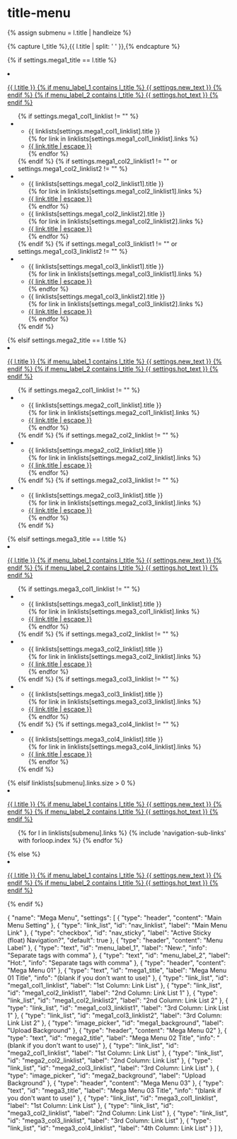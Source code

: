 # title-menu


{% assign submenu = l.title | handleize %}

{% capture l_title %},{{ l.title | split: ' ' }},{% endcapture %}

{% if settings.mega1_title == l.title %}
<li class="{% if l.active %}active {% endif %}dropdown mega-menu">
  <a href="{{ l.url }}" class="dropdown-toggle dropdown-link" data-toggle="dropdown">
    <p class="{% if menu_label_1 contains l_title %}menu-sale-layout{% endif %} {% if menu_label_2 contains l_title %}menu-hot-layout{% endif %}">
      {{ l.title }}
      {% if menu_label_1 contains l_title %}
      <span class="menu-label label-sale">{{ settings.new_text }}</span>
      {% endif %}
      {% if menu_label_2 contains l_title %}
      <span class="menu-label label-hot">{{ settings.hot_text }}</span>
      {% endif %}
    </p>
    <i class="fa fa-angle-down"></i>
    <i class="sub-dropdown1"></i>
    <i class="sub-dropdown"></i>
  </a>
  <div class="megamenu-container megamenu-container-1 dropdown-menu" {% if settings.mega1_background %}style="background-image:  url({{ settings.mega1_background | img_url: '', crop: '' }})"{% endif %}>
    <ul class="sub-mega-menu">
      {% if settings.mega1_col1_linklist != "" %}
      <li class="mega-links mega1-collumn1">
        <ul>
          <li class="list-title">{{ linklists[settings.mega1_col1_linklist].title }}</li>
          {% for link in linklists[settings.mega1_col1_linklist].links %}
          <li class="list-unstyled li-sub-mega">
            <a href="{{ link.url }}">{{ link.title | escape }}</a>           
          </li>
          {% endfor %}
        </ul>
      </li>
      {% endif %}
      {% if settings.mega1_col2_linklist1 != "" or settings.mega1_col2_linklist2 != "" %}
      <li class="mega-links mega1-collumn2">
        <ul>
          <li class="list-title">{{ linklists[settings.mega1_col2_linklist1].title }}</li>
          {% for link in linklists[settings.mega1_col2_linklist1].links %}
          <li class="list-unstyled li-sub-mega">
            <a href="{{ link.url }}">{{ link.title | escape }}</a>           
          </li>
          {% endfor %}
        </ul>
        <ul>
          <li class="list-title">{{ linklists[settings.mega1_col2_linklist2].title }}</li>
          {% for link in linklists[settings.mega1_col2_linklist2].links %}
          <li class="list-unstyled li-sub-mega">
            <a href="{{ link.url }}">{{ link.title | escape }}</a>           
          </li>
          {% endfor %}
        </ul>
      </li>
      {% endif %}
      {% if settings.mega1_col3_linklist1 != "" or settings.mega1_col3_linklist2 != "" %}
      <li class="mega-links mega1-collumn3">
        <ul>
          <li class="list-title">{{ linklists[settings.mega1_col3_linklist1].title }}</li>
          {% for link in linklists[settings.mega1_col3_linklist1].links %}
          <li class="list-unstyled li-sub-mega">
            <a href="{{ link.url }}">{{ link.title | escape }}</a>           
          </li>
          {% endfor %}
        </ul>
        <ul>
          <li class="list-title">{{ linklists[settings.mega1_col3_linklist2].title }}</li>
          {% for link in linklists[settings.mega1_col3_linklist2].links %}
          <li class="list-unstyled li-sub-mega">
            <a href="{{ link.url }}">{{ link.title | escape }}</a>           
          </li>
          {% endfor %}
        </ul>
      </li>
      {% endif %}
    </ul>
  </div>  
</li>
{% elsif settings.mega2_title == l.title %}
<li class="{% if l.active %}active {% endif %}dropdown-1 mega-menu">
  <a href="{{ l.url }}" class="dropdown-toggle dropdown-link" data-toggle="dropdown">
    <p class="{% if menu_label_1 contains l_title %}menu-sale-layout{% endif %} {% if menu_label_2 contains l_title %}menu-hot-layout{% endif %}">
      {{ l.title }}
      {% if menu_label_1 contains l_title %}
      <span class="menu-label label-sale">{{ settings.new_text }}</span>
      {% endif %}
      {% if menu_label_2 contains l_title %}
      <span class="menu-label label-hot">{{ settings.hot_text }}</span>
      {% endif %}
    </p>
    <i class="fa fa-angle-down"></i>
    <i class="sub-dropdown1"></i>
    <i class="sub-dropdown"></i>
  </a>
  <div class="megamenu-container megamenu-container-2 dropdown-menu" {% if settings.mega2_background %}style="background-image:  url({{ settings.mega2_background | img_url: '', crop: '' }})"{% endif %}>
    <ul class="sub-mega-menu">
      {% if settings.mega2_col1_linklist != "" %}
      <li class="mega-links mega2-collumn1">
        <ul>
          <li class="list-title">{{ linklists[settings.mega2_col1_linklist].title }}</li>
          {% for link in linklists[settings.mega2_col1_linklist].links %}
          <li class="list-unstyled li-sub-mega">
            <a href="{{ link.url }}">{{ link.title | escape }}</a>           
          </li>
          {% endfor %}
        </ul>
      </li>
      {% endif %}
      {% if settings.mega2_col2_linklist != "" %}
      <li class="mega-links mega2-collumn2">
        <ul>
          <li class="list-title">{{ linklists[settings.mega2_col2_linklist].title }}</li>
          {% for link in linklists[settings.mega2_col2_linklist].links %}
          <li class="list-unstyled li-sub-mega">
            <a href="{{ link.url }}">{{ link.title | escape }}</a>           
          </li>
          {% endfor %}
        </ul>
      </li>
      {% endif %}
      {% if settings.mega2_col3_linklist != "" %}
      <li class="mega-links mega2-collumn3">
        <ul>
          <li class="list-title">{{ linklists[settings.mega2_col3_linklist].title }}</li>
          {% for link in linklists[settings.mega2_col3_linklist].links %}
          <li class="list-unstyled li-sub-mega">
            <a href="{{ link.url }}">{{ link.title | escape }}</a>           
          </li>
          {% endfor %}
        </ul>
      </li>
      {% endif %}
    </ul>
  </div>  
</li>	
{% elsif settings.mega3_title == l.title %}
<li class="{% if l.active %}active {% endif %}dropdown mega-menu">
  <a href="{{ l.url }}" class="dropdown-toggle dropdown-link" data-toggle="dropdown">
    <p class="{% if menu_label_1 contains l_title %}menu-sale-layout{% endif %} {% if menu_label_2 contains l_title %}menu-hot-layout{% endif %}">
      {{ l.title }}
      {% if menu_label_1 contains l_title %}
      <span class="menu-label label-sale">{{ settings.new_text }}</span>
      {% endif %}
      {% if menu_label_2 contains l_title %}
      <span class="menu-label label-hot">{{ settings.hot_text }}</span>
      {% endif %}
    </p>
    <i class="fa fa-angle-down"></i>
    <i class="sub-dropdown1"></i>
    <i class="sub-dropdown"></i>
  </a>
  <div class="megamenu-container megamenu-container-3 dropdown-menu">
    <div class="sub-mega-menu-group">
      <ul class="sub-mega-menu">
        {% if settings.mega3_col1_linklist != "" %}
        <li class="mega-links mega3-collumn1">
          <ul>
            <li class="list-title">{{ linklists[settings.mega3_col1_linklist].title }}</li>
            {% for link in linklists[settings.mega3_col1_linklist].links %}
            <li class="list-unstyled li-sub-mega">
              <a href="{{ link.url }}">{{ link.title | escape }}</a>           
            </li>
            {% endfor %}
          </ul>
        </li>
        {% endif %}
        {% if settings.mega3_col2_linklist != "" %}
        <li class="mega-links mega3-collumn2">
          <ul>
            <li class="list-title">{{ linklists[settings.mega3_col2_linklist].title }}</li>
            {% for link in linklists[settings.mega3_col2_linklist].links %}
            <li class="list-unstyled li-sub-mega">
              <a href="{{ link.url }}">{{ link.title | escape }}</a>           
            </li>
            {% endfor %}
          </ul>
        </li>
        {% endif %}
        {% if settings.mega3_col3_linklist != "" %}
        <li class="mega-links mega3-collumn3">
          <ul>
            <li class="list-title">{{ linklists[settings.mega3_col3_linklist].title }}</li>
            {% for link in linklists[settings.mega3_col3_linklist].links %}
            <li class="list-unstyled li-sub-mega">
              <a href="{{ link.url }}">{{ link.title | escape }}</a>           
            </li>
            {% endfor %}
          </ul>
        </li>
        {% endif %}
        {% if settings.mega3_col4_linklist != "" %}
        <li class="mega-links mega3-collumn4">
          <ul>
            <li class="list-title">{{ linklists[settings.mega3_col4_linklist].title }}</li>
            {% for link in linklists[settings.mega3_col4_linklist].links %}
            <li class="list-unstyled li-sub-mega">
              <a href="{{ link.url }}">{{ link.title | escape }}</a>           
            </li>
            {% endfor %}
          </ul>
        </li>
        {% endif %}
      </ul>
    </div>    
  </div>  
</li>	
{% elsif linklists[submenu].links.size > 0 %}
<li class="nav-item{% if l.active %} active{% endif %} dropdown navigation">
  <a href="{{ l.url }}" class="dropdown-toggle dropdown-link" data-toggle="dropdown">
    <p class="{% if menu_label_1 contains l_title %}menu-sale-layout{% endif %} {% if menu_label_2 contains l_title %}menu-hot-layout{% endif %}">
      {{ l.title }}
      {% if menu_label_1 contains l_title %}
      <span class="menu-label label-sale">{{ settings.new_text }}</span>
      {% endif %}
      {% if menu_label_2 contains l_title %}
      <span class="menu-label label-hot">{{ settings.hot_text }}</span>
      {% endif %}
    </p>
    <i class="fa fa-angle-down"></i>
    <i class="sub-dropdown1"></i>
    <i class="sub-dropdown"></i>
  </a>
  <ul class="dropdown-menu">    
    {% for l in linklists[submenu].links %}
    {% include 'navigation-sub-links' with forloop.index %}
    {% endfor %}
  </ul>
</li>
{% else %}
<li class="nav-item{% if l.active %} active{% endif %}">
  <a href="{{ l.url }}">
    <p class="{% if menu_label_1 contains l_title %}menu-sale-layout{% endif %} {% if menu_label_2 contains l_title %}menu-hot-layout{% endif %}">
      {{ l.title }}
      {% if menu_label_1 contains l_title %}
      <span class="menu-label label-sale">{{ settings.new_text }}</span>
      {% endif %}
      {% if menu_label_2 contains l_title %}
      <span class="menu-label label-hot">{{ settings.hot_text }}</span>
      {% endif %}
    </p>
  </a>
</li>
{% endif %}




 {
    "name": "Mega Menu",
    "settings": [
      {
        "type": "header",
        "content": "Main Menu Setting"
      },
      {
        "type": "link_list",
        "id": "nav_linklist",
        "label": "Main Menu Link"
      },
      {
        "type": "checkbox",
        "id": "nav_sticky",
        "label": "Active Sticky (float) Navigation?",
        "default": true
      },
      {
        "type": "header",
        "content": "Menu Label"
      },
      {
        "type": "text",
        "id": "menu_label_1",
        "label": "New:",
        "info": "Separate tags with comma"
      },
      {
        "type": "text",
        "id": "menu_label_2",
        "label": "Hot:",
        "info": "Separate tags with comma"
      },
      {
        "type": "header",
        "content": "Mega Menu 01"
      },
      {
        "type": "text",
        "id": "mega1_title",
        "label": "Mega Menu 01 Title",
        "info": "(blank if you don't want to use)"
      },
      {
        "type": "link_list",
        "id": "mega1_col1_linklist",
        "label": "1st Column: Link List"
      },
      {
        "type": "link_list",
        "id": "mega1_col2_linklist1",
        "label": "2nd Column: Link List 1"
      },
      {
        "type": "link_list",
        "id": "mega1_col2_linklist2",
        "label": "2nd Column: Link List 2"
      },
      {
        "type": "link_list",
        "id": "mega1_col3_linklist1",
        "label": "3rd Column: Link List 1"
      },
      {
        "type": "link_list",
        "id": "mega1_col3_linklist2",
        "label": "3rd Column: Link List 2"
      },
      {
        "type": "image_picker",
        "id": "mega1_background",
        "label": "Upload Background"
      },
      {
        "type": "header",
        "content": "Mega Menu 02"
      },
      {
        "type": "text",
        "id": "mega2_title",
        "label": "Mega Menu 02 Title",
        "info": "(blank if you don't want to use)"
      },
      {
        "type": "link_list",
        "id": "mega2_col1_linklist",
        "label": "1st Column: Link List"
      },
      {
        "type": "link_list",
        "id": "mega2_col2_linklist",
        "label": "2nd Column: Link List"
      },
      {
        "type": "link_list",
        "id": "mega2_col3_linklist",
        "label": "3rd Column: Link List"
      },
      {
        "type": "image_picker",
        "id": "mega2_background",
        "label": "Upload Background"
      },
      {
        "type": "header",
        "content": "Mega Menu 03"
      },
      {
        "type": "text",
        "id": "mega3_title",
        "label": "Mega Menu 03 Title",
        "info": "(blank if you don't want to use)"
      },
      {
        "type": "link_list",
        "id": "mega3_col1_linklist",
        "label": "1st Column: Link List"
      },
      {
        "type": "link_list",
        "id": "mega3_col2_linklist",
        "label": "2nd Column: Link List"
      },
      {
        "type": "link_list",
        "id": "mega3_col3_linklist",
        "label": "3rd Column: Link List"
      },
      {
        "type": "link_list",
        "id": "mega3_col4_linklist",
        "label": "4th Column: Link List"
      }
    ]
  },
